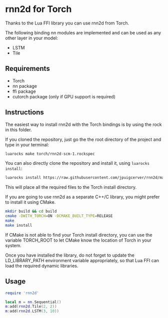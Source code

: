 # rnn2d for Torch

Thanks to the Lua FFI library you can use rnn2d from Torch.

The following binding nn modules are implemented and can be used as any other
layer in your model:

- LSTM
- Tile

## Requirements

- Torch
- nn package
- ffi package
- cutorch package (only if GPU support is required)

## Instructions

The easiest way to install rnn2d with the Torch bindings is by using the
rock in this folder.

If you cloned the repository, just go the the root directory of the project and
type in your terminal:

```sh
luarocks make torch/rnn2d-scm-1.rockspec
```

You can also directly clone the repository and install it, using
`luarocks install`:

```sh
luarocks install https://raw.githubusercontent.com/jpuigcerver/rnn2d/master/torch/rnn2d-scm-1.rockspec
```

This will place all the required files to the Torch install directory.

If you are going to use rnn2d as a separate C++/C library, you might prefer to
install it using CMake.

```sh
mkdir build && cd build
cmake -DWITH_TORCH=ON -DCMAKE_BUILT_TYPE=RELEASE
make
make install
```

If CMake is not able to find your Torch install directory, you can use the
variable TORCH_ROOT to let CMake know the location of Torch in your system.

Once you have installed the library, do not forget to update the
LD_LIBRARY_PATH environment variable appropriately, so that Lua FFI can load
the required dynamic libraries.

## Usage

```lua
require 'rnn2d'

local m = nn.Sequential()
m:add(rnn2d.Tile(2, 2))
m:add(rnn2d.LSTM(3, 10))
```